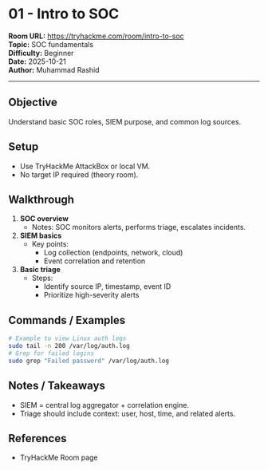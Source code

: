 # 01 - Intro to SOC
**Room URL:** https://tryhackme.com/room/intro-to-soc  
**Topic:** SOC fundamentals  
**Difficulty:** Beginner  
**Date:** 2025-10-21  
**Author:** Muhammad Rashid

---

## Objective
Understand basic SOC roles, SIEM purpose, and common log sources.

## Setup
- Use TryHackMe AttackBox or local VM.
- No target IP required (theory room).

## Walkthrough
1. **SOC overview**
   - Notes: SOC monitors alerts, performs triage, escalates incidents.
2. **SIEM basics**
   - Key points:
     - Log collection (endpoints, network, cloud)
     - Event correlation and retention
3. **Basic triage**
   - Steps:
     - Identify source IP, timestamp, event ID
     - Prioritize high-severity alerts

## Commands / Examples
```bash
# Example to view Linux auth logs
sudo tail -n 200 /var/log/auth.log
# Grep for failed logins
sudo grep "Failed password" /var/log/auth.log
```

## Notes / Takeaways
- SIEM = central log aggregator + correlation engine.
- Triage should include context: user, host, time, and related alerts.

## References
- TryHackMe Room page

